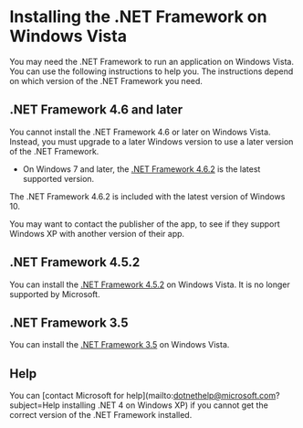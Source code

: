 # Installing the .NET Framework on Windows Vista

You may need the .NET Framework to run an application on Windows Vista. You can use the following instructions to help you. The instructions depend on which version of the .NET Framework you need.

## .NET Framework 4.6 and later

You cannot install the .NET Framework 4.6 or later on Windows Vista. Instead, you must upgrade to a later Windows version to use a later version of the .NET Framework.

- On Windows 7 and later, the [.NET Framework 4.6.2]() is the latest supported version.

The .NET Framework 4.6.2 is included with the latest version of Windows 10.

You may want to contact the publisher of the app, to see if they support Windows XP with another version of their app.

## .NET Framework 4.5.2

You can install the [.NET Framework 4.5.2](http://go.microsoft.com/fwlink/?LinkID=213834) on Windows Vista. It is no longer supported by Microsoft.

## .NET Framework 3.5

You can install the [.NET Framework 3.5](http://go.microsoft.com/fwlink/?LinkID=213834) on Windows Vista.

## Help

You can [contact Microsoft for help](mailto:dotnethelp@microsoft.com?subject=Help installing .NET 4 on Windows XP) if you cannot get the correct version of the .NET Framework installed.
